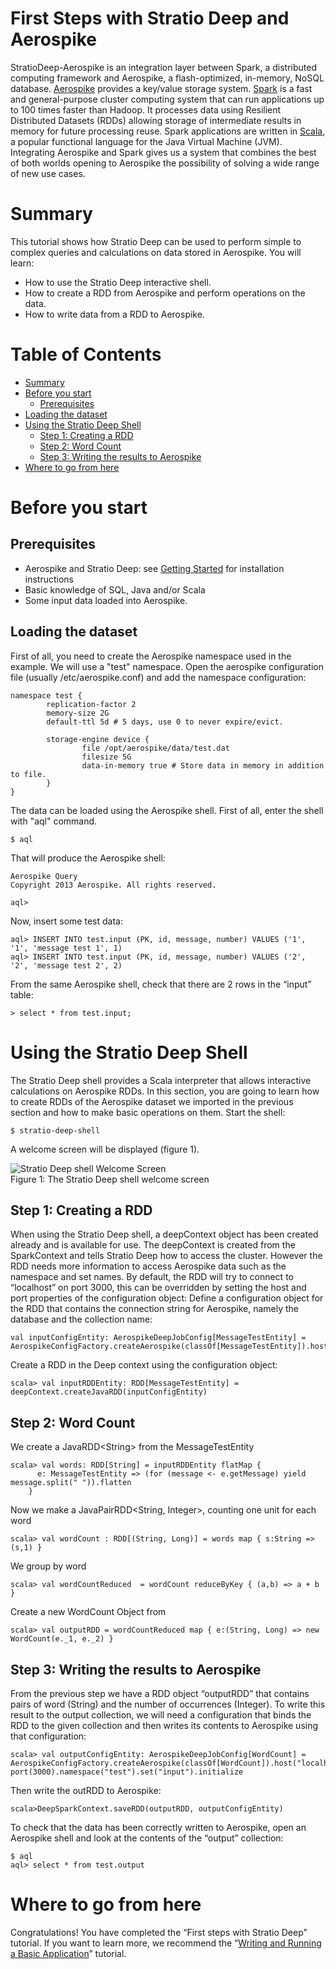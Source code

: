 First Steps with Stratio Deep and Aerospike
===========================================

StratioDeep-Aerospike is an integration layer between Spark, a distributed computing framework and Aerospike, 
a flash-optimized, in-memory, NoSQL database. [Aerospike](http://www.aerospike.com/ "Aerospike website") provides a key/value storage system. [Spark](http://spark.incubator.apache.org/ "Spark website") 
is a 
fast and general-purpose cluster computing system that can run applications up to 100 times faster than Hadoop. 
It processes data using Resilient Distributed Datasets (RDDs) allowing storage of intermediate results in memory 
for future processing reuse. Spark applications are written in 
[Scala](http://www.scala-lang.org/ "The Scala programming language site"), a popular functional language for 
the Java Virtual Machine (JVM). Integrating Aerospike and Spark gives us a system that combines the best of both 
worlds opening to Aerospike the possibility of solving a wide range of new use cases.

Summary
=======

This tutorial shows how Stratio Deep can be used to perform simple to complex queries and calculations on data 
stored in Aerospike. You will learn:

-   How to use the Stratio Deep interactive shell.
-   How to create a RDD from Aerospike and perform operations on the data.
-   How to write data from a RDD to Aerospike.

Table of Contents
=================

-   [Summary](#summary)
-   [Before you start](#before-you-start)
    -   [Prerequisites](#prerequisites)
-   [Loading the dataset](#loading-the-dataset)
-   [Using the Stratio Deep Shell](#using-the-stratio-deep-shell)
    -   [Step 1: Creating a RDD](#step-1-creating-a-rdd)
    -   [Step 2: Word Count](#step-2-word-count)
    -   [Step 3: Writing the results to Aerospike](#step-3-writing-the-results-to-aerospike)
-   [Where to go from here](#where-to-go-from-here)

Before you start
================

Prerequisites
-------------

-   Aerospike and Stratio Deep: see [Getting Started](/getting-started.html "Getting Started") for installation instructions
-   Basic knowledge of SQL, Java and/or Scala
-	Some input data loaded into Aerospike.

Loading the dataset
-------------------

First of all, you need to create the Aerospike namespace used in the example. We will use a "test" namespace. Open the
aerospike configuration file (usually /etc/aerospike.conf) and add the namespace configuration:

```shell-session
namespace test {
        replication-factor 2
        memory-size 2G
        default-ttl 5d # 5 days, use 0 to never expire/evict.

        storage-engine device {
                file /opt/aerospike/data/test.dat
                filesize 5G
                data-in-memory true # Store data in memory in addition to file.
        }
}
```

The data can be loaded using the Aerospike shell. First of all, enter the shell with "aql" command.

```shell-session
$ aql
```

That will produce the Aerospike shell:

```shell-session
Aerospike Query
Copyright 2013 Aerospike. All rights reserved.

aql>
```

Now, insert some test data:

```shell-session
aql> INSERT INTO test.input (PK, id, message, number) VALUES ('1', '1', 'message test 1', 1)
aql> INSERT INTO test.input (PK, id, message, number) VALUES ('2', '2', 'message test 2', 2)
```

From the same Aerospike shell, check that there are 2 rows in the “input” table:

```shell-session
> select * from test.input;
```

Using the Stratio Deep Shell
============================

The Stratio Deep shell provides a Scala interpreter that allows interactive calculations on Aerospike RDDs. In 
this section, you are going to learn how to create RDDs of the Aerospike dataset we imported in the previous 
section and how to make basic operations on them. Start the shell:

```shell-session
$ stratio-deep-shell
```

A welcome screen will be displayed (figure 1).

![Stratio Deep shell Welcome Screen](http://www.openstratio.org/wp-content/uploads/2014/01/stratio-deep-shell-WelcomeScreen.png)  
Figure 1: The Stratio Deep shell welcome screen

Step 1: Creating a RDD
----------------------

When using the Stratio Deep shell, a deepContext object has been created already and is available for use.
The deepContext is created from the SparkContext and tells Stratio Deep how to access the cluster. However
the RDD needs more information to access Aerospike data such as the namespace and set names. By default,
the RDD will try to connect to “localhost” on port 3000, this can be overridden by setting the host and
port properties of the configuration object: Define a configuration object for the RDD that contains the
connection string for Aerospike, namely the database and the collection name:

```shell-session
val inputConfigEntity: AerospikeDeepJobConfig[MessageTestEntity] = 
AerospikeConfigFactory.createAerospike(classOf[MessageTestEntity]).host("localhost").port(3000).namespace("test").set("input").initialize
```

Create a RDD in the Deep context using the configuration object:

```shell-session
scala> val inputRDDEntity: RDD[MessageTestEntity] = deepContext.createJavaRDD(inputConfigEntity)
```

Step 2: Word Count
------------------

We create a JavaRDD&lt;String> from the MessageTestEntity

```shell-session
scala> val words: RDD[String] = inputRDDEntity flatMap {
      e: MessageTestEntity => (for (message <- e.getMessage) yield message.split(" ")).flatten
    }
```

Now we make a JavaPairRDD&lt;String, Integer>, counting one unit for each word

```shell-session
scala> val wordCount : RDD[(String, Long)] = words map { s:String => (s,1) }
```

We group by word

```shell-session
scala> val wordCountReduced  = wordCount reduceByKey { (a,b) => a + b }
```

Create a new WordCount Object from

```shell-session
scala> val outputRDD = wordCountReduced map { e:(String, Long) => new WordCount(e._1, e._2) }
```

Step 3: Writing the results to Aerospike
--------------------------------------

From the previous step we have a RDD object “outputRDD” that contains pairs of word (String)
and the number of occurrences (Integer). To write this result to the output collection, we will need
a configuration that binds the RDD to the given collection and then writes its contents to Aerospike 
using that configuration:

```shell-session
scala> val outputConfigEntity: AerospikeDeepJobConfig[WordCount] = AerospikeConfigFactory.createAerospike(classOf[WordCount]).host("localhost").
port(3000).namespace("test").set("input").initialize
```

Then write the outRDD to Aerospike:

```shell-session
scala>DeepSparkContext.saveRDD(outputRDD, outputConfigEntity)
```

To check that the data has been correctly written to Aerospike, open an Aerospike shell and look at the contents 
of the “output” collection:

```shell-session
$ aql
aql> select * from test.output
```

Where to go from here
=====================

Congratulations! You have completed the “First steps with Stratio Deep” tutorial. If you want to learn more, 
we recommend the “[Writing and Running a Basic Application](t40-basic-application.html "Writing and Running a Basic Application")” tutorial.
